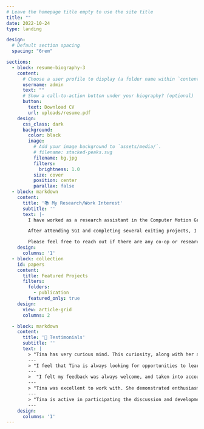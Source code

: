 ```yaml
---
# Leave the homepage title empty to use the site title
title: ""
date: 2022-10-24
type: landing

design:
  # Default section spacing
  spacing: "6rem"

sections:
  - block: resume-biography-3
    content:
      # Choose a user profile to display (a folder name within `content/authors/`)
      username: admin
      text: ""
      # Show a call-to-action button under your biography? (optional)
      button:
        text: Download CV
        url: uploads/resume.pdf
    design:
      css_class: dark
      background:
        color: black
        image:
          # Add your image background to `assets/media/`.
          # filename: stacked-peaks.svg
          filename: bg.jpg
          filters:
            brightness: 1.0
          size: cover
          position: center
          parallax: false
  - block: markdown
    content:
      title: '📚 My Research/Work Interest'
      subtitle: ''
      text: |-
        I have worked as a research assistant in the Computer Motion Group, led by Prof. Christopher Batty. Our focus was on the re-meshing process in surface tracking, where we explored promising techniques that preserve shapes more effectively than traditional methods. This experience has deepened my interest in graphics and geometry.

        After attending SGI and completing several exiting projects, I have also developed an interest in the applications of computer graphics, computer vision, and geometry processing, particularly in how they integrate with trending technologies such as VR/AR.

        Please feel free to reach out if there are any co-op or research opportunities! 😃
    design:
      columns: '1'
  - block: collection
    id: papers
    content:
      title: Featured Projects
      filters:
        folders:
          - publication
        featured_only: true
    design:
      view: article-grid
      columns: 2

  - block: markdown
    content:
      title: '💬 Testimonials'
      subtitle: ''
      text: |
        > "Tina has very curious mind. This curiosity, along with her attention to detail, led her to identify areas of improvements in some elements of her tasks that were not outlined in the task description, and were very relevant."
        ---
        > "I feel that Tina is always looking for opportunities to learn and build up skills, which is an ideal attitude for both personal and professional development."
        ---
        >  "I felt my feedback was always welcome, and taken into account for the current and following tasks. Our exchanges were always pleasant and overall I liked working with her a lot."
        ---
        > "Tina was excellent to work with. She demonstrated enthusiasm, dedication, and strong technical skills, all of which will be critical skills for her success in future graduate studies and beyond. I believe she has the capacity to grow into a highly talented researcher."
        ---
        > "Tina is active in participating the discussion and development. She showed creativity in exploring different ways to implement an algorithm to make it perform better in our application."
        ---
    design:
      columns: '1'
---
```

